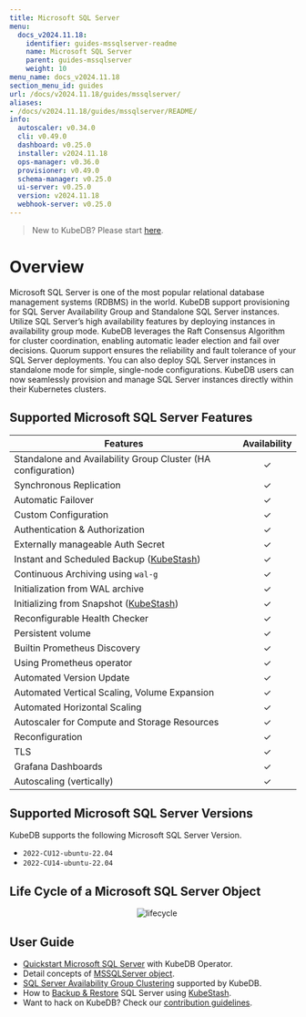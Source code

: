```yaml
---
title: Microsoft SQL Server
menu:
  docs_v2024.11.18:
    identifier: guides-mssqlserver-readme
    name: Microsoft SQL Server
    parent: guides-mssqlserver
    weight: 10
menu_name: docs_v2024.11.18
section_menu_id: guides
url: /docs/v2024.11.18/guides/mssqlserver/
aliases:
- /docs/v2024.11.18/guides/mssqlserver/README/
info:
  autoscaler: v0.34.0
  cli: v0.49.0
  dashboard: v0.25.0
  installer: v2024.11.18
  ops-manager: v0.36.0
  provisioner: v0.49.0
  schema-manager: v0.25.0
  ui-server: v0.25.0
  version: v2024.11.18
  webhook-server: v0.25.0
---
```


> New to KubeDB? Please start [here](/docs/v2024.11.18/README).

# Overview

Microsoft SQL Server is one of the most popular relational database management systems (RDBMS) in the world. KubeDB support provisioning for SQL Server Availability Group and Standalone SQL Server instances. Utilize SQL Server’s high availability features by deploying instances in availability group mode. KubeDB leverages the Raft Consensus Algorithm for cluster coordination, enabling automatic leader election and fail over decisions. Quorum support ensures the reliability and fault tolerance of your SQL Server deployments. You can also deploy SQL Server instances in standalone mode for simple, single-node configurations. KubeDB users can now seamlessly provision and manage SQL Server instances directly within their Kubernetes clusters.

## Supported Microsoft SQL Server Features

| Features                                                            | Availability |
|---------------------------------------------------------------------|:------------:|
| Standalone and Availability Group Cluster (HA configuration)        |   &#10003;   |
| Synchronous Replication                                             |   &#10003;   |
| Automatic Failover                                                  |   &#10003;   |
| Custom Configuration                                                |   &#10003;   |
| Authentication & Authorization                                      |   &#10003;   |
| Externally manageable Auth Secret                                   |   &#10003;   |
| Instant and Scheduled Backup  ([KubeStash](https://kubestash.com/)) |   &#10003;   |
| Continuous Archiving using `wal-g`                                  |   &#10003;   |
| Initialization from WAL archive                                     |   &#10003;   |
| Initializing from Snapshot ([KubeStash](https://kubestash.com/))    |   &#10003;   |
| Reconfigurable Health Checker                                       |   &#10003;   |
| Persistent volume                                                   |   &#10003;   | 
| Builtin Prometheus Discovery                                        |   &#10003;   |
| Using Prometheus operator                                           |   &#10003;   |
| Automated Version Update                                            |   &#10003;   |
| Automated Vertical Scaling, Volume Expansion                        |   &#10003;   |
| Automated Horizontal Scaling                                        |   &#10003;   |
| Autoscaler for Compute and Storage Resources                        |   &#10003;   |
| Reconfiguration                                                     |   &#10003;   |
| TLS                                                                 |   &#10003;   |
| Grafana Dashboards                                                  |   &#10003;   |
| Autoscaling (vertically)                                            |   &#10003;   |


## Supported Microsoft SQL Server Versions

KubeDB supports the following Microsoft SQL Server Version.
- `2022-CU12-ubuntu-22.04`
- `2022-CU14-ubuntu-22.04`

## Life Cycle of a Microsoft SQL Server Object

<!---
ref : https://cacoo.com/diagrams/4PxSEzhFdNJRIbIb/0281B
--->

<p align="center">
  <img alt="lifecycle"  src="/docs/v2024.11.18/guides/mssqlserver/images/mssqlserver-lifecycle.png" >
</p>

## User Guide

- [Quickstart Microsoft SQL Server](/docs/v2024.11.18/guides/mssqlserver/quickstart/quickstart) with KubeDB Operator.
- Detail concepts of [MSSQLServer object](/docs/v2024.11.18/guides/mssqlserver/concepts/mssqlserver).
- [SQL Server Availability Group Clustering](/docs/v2024.11.18/guides/mssqlserver/clustering/ag_cluster) supported by KubeDB.
- How to [Backup & Restore](/docs/v2024.11.18/guides/mssqlserver/backup/overview/) SQL Server using [KubeStash](https://kubestash.com/).
- Want to hack on KubeDB? Check our [contribution guidelines](/docs/v2024.11.18/CONTRIBUTING).